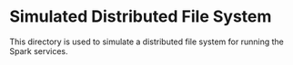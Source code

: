 # Simulated Distributed File System

This directory is used to simulate a distributed file system for running the Spark services.